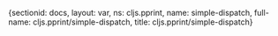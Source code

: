 {sectionid: docs, layout: var, ns: cljs.pprint, name: simple-dispatch, full-name: cljs.pprint/simple-dispatch,
  title: cljs.pprint/simple-dispatch}
